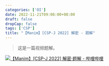 ```yaml
---
categories: ['OI']
date: 2022-11-21T09:08:00+08:00
draft: false
dropCap: false
tags: ['CSP']
title: "【Manim】[CSP-J 2022] 解密 - 题解"
---
```


> 这是一篇视频题解。

[![【Manim】[CSP-J 2022] 解密·题解 - 哔哩哔哩](https://i2.hdslb.com/bfs/archive/b826b5f2693411582c121ff1489acb7f13245d84.jpg)](https://www.bilibili.com/video/BV1iv4y1D7EE)